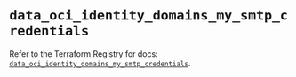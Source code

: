 # `data_oci_identity_domains_my_smtp_credentials`

Refer to the Terraform Registry for docs: [`data_oci_identity_domains_my_smtp_credentials`](https://registry.terraform.io/providers/oracle/oci/7.19.0/docs/data-sources/identity_domains_my_smtp_credentials).
